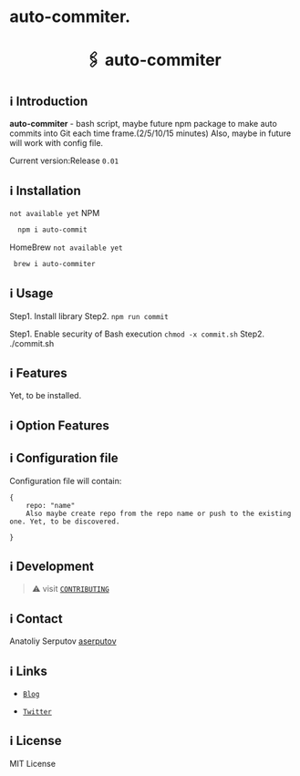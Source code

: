 # auto-commiter. 
<h1 align="center">
  <p align="center">🖇 auto-commiter</p>
  <!-- <a href="https://github.com/aserputov/QckStaticSiteGenerator"><img src="https://github.com/aserputov/QckStaticSiteGenerator/blob/main/assets/Screen%20Shot%202021-11-23%20at%201.54.27%20AM.png?raw=true" alt="Docusaurus" height="100px"></a> -->
</h1>

<!-- [![deploy status](https://github.com/Orange-OpenSource/hurl/workflows/CI/badge.svg)](https://github.com/aserputov/Qck/actions) -->
<!-- [![Crates.io](https://img.shields.io/crates/v/hurl.svg)](https://crates.io/crates/hurl)
[![documentation](https://img.shields.io/badge/-documentation-informational)](https://hurl.dev) -->

## ℹ Introduction

**auto-commiter** - bash script, maybe future npm package to make auto commits into Git each time frame.(2/5/10/15 minutes)
Also, maybe in future will work with config file. 

Current version:Release `0.01`

## ℹ Installation

`not available yet`
NPM

```bash
  npm i auto-commit
```

HomeBrew
`not available yet`
```bash
 brew i auto-commiter
```

## ℹ️ Usage

Step1. Install library 
Step2. `npm run commit`

Step1. Enable security of Bash execution `chmod -x commit.sh`
Step2. ./commit.sh

## ℹ️ Features

Yet, to be installed.

## ℹ️ Option Features
## ℹ️ Configuration file

Configuration file will contain:

```
{
    repo: "name"
    Also maybe create repo from the repo name or push to the existing one. Yet, to be discovered.

}
```

## ℹ️ Development

> :warning: visit [`CONTRIBUTING`]()

## ℹ️ Contact

Anatoliy Serputov [aserputov](https://github.com/aserputov)

## ℹ️ Links

- [`Blog`](https://dev.to/aserputoff)

- [`Twitter`](https://twitter.com/aserputoff)

## ℹ️ License

MIT License

